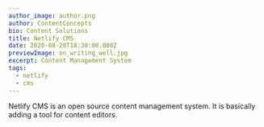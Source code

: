 ```yaml
---
author_image: author.png
author: ContentConcepts
bio: Content Solutions
title: Netlify CMS
date: 2020-08-20T18:30:00.000Z
previewImage: on_writing_well.jpg
excerpt: Content Management System
tags:
  - netlify
  - cms
---
```

Netlify CMS is an open source content management system. It is basically adding a tool for content editors.
